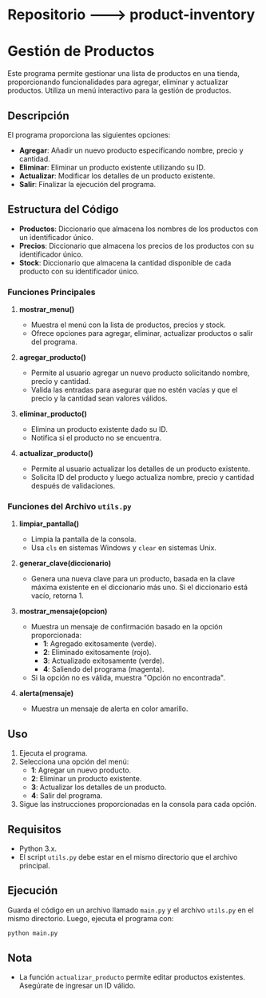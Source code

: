 # Repositorio ---> product-inventory

# Gestión de Productos

Este programa permite gestionar una lista de productos en una tienda, proporcionando funcionalidades para agregar, eliminar y actualizar productos. Utiliza un menú interactivo para la gestión de productos.

## Descripción

El programa proporciona las siguientes opciones:
- **Agregar**: Añadir un nuevo producto especificando nombre, precio y cantidad.
- **Eliminar**: Eliminar un producto existente utilizando su ID.
- **Actualizar**: Modificar los detalles de un producto existente.
- **Salir**: Finalizar la ejecución del programa.

## Estructura del Código

- **Productos**: Diccionario que almacena los nombres de los productos con un identificador único.
- **Precios**: Diccionario que almacena los precios de los productos con su identificador único.
- **Stock**: Diccionario que almacena la cantidad disponible de cada producto con su identificador único.

### Funciones Principales

1. **mostrar_menu()**
   - Muestra el menú con la lista de productos, precios y stock.
   - Ofrece opciones para agregar, eliminar, actualizar productos o salir del programa.

2. **agregar_producto()**
   - Permite al usuario agregar un nuevo producto solicitando nombre, precio y cantidad.
   - Valida las entradas para asegurar que no estén vacías y que el precio y la cantidad sean valores válidos.

3. **eliminar_producto()**
   - Elimina un producto existente dado su ID.
   - Notifica si el producto no se encuentra.

4. **actualizar_producto()**
   - Permite al usuario actualizar los detalles de un producto existente.
   - Solicita ID del producto y luego actualiza nombre, precio y cantidad después de validaciones.

### Funciones del Archivo `utils.py`
  
1. **limpiar_pantalla()**
   - Limpia la pantalla de la consola.
   - Usa `cls` en sistemas Windows y `clear` en sistemas Unix.

2. **generar_clave(diccionario)**
   - Genera una nueva clave para un producto, basada en la clave máxima existente en el diccionario más uno. Si el diccionario está vacío, retorna 1.

3. **mostrar_mensaje(opcion)**
   - Muestra un mensaje de confirmación basado en la opción proporcionada:
     - **1**: Agregado exitosamente (verde).
     - **2**: Eliminado exitosamente (rojo).
     - **3**: Actualizado exitosamente (verde).
     - **4**: Saliendo del programa (magenta).
   - Si la opción no es válida, muestra "Opción no encontrada".

4. **alerta(mensaje)**
   - Muestra un mensaje de alerta en color amarillo.

## Uso

1. Ejecuta el programa.
2. Selecciona una opción del menú:
   - **1**: Agregar un nuevo producto.
   - **2**: Eliminar un producto existente.
   - **3**: Actualizar los detalles de un producto.
   - **4**: Salir del programa.
3. Sigue las instrucciones proporcionadas en la consola para cada opción.

## Requisitos

- Python 3.x.
- El script `utils.py` debe estar en el mismo directorio que el archivo principal.

## Ejecución

Guarda el código en un archivo llamado `main.py` y el archivo `utils.py` en el mismo directorio. Luego, ejecuta el programa con:

```bash
python main.py
```

## Nota

- La función `actualizar_producto` permite editar productos existentes. Asegúrate de ingresar un ID válido.